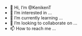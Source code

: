 - 👋 Hi, I’m @KenikenT
- 👀 I’m interested in ...
- 🌱 I’m currently learning ...
- 💞️ I’m looking to collaborate on ...
- 📫 How to reach me ...

<!---
KenikenT/KenikenT is a ✨ special ✨ repository because its `README.md` (this file) appears on your GitHub profile.
You can click the Preview link to take a look at your changes.
--->
